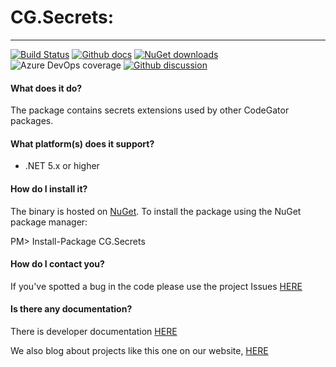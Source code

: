 # CG.Secrets: 
---
[![Build Status](https://dev.azure.com/codegator/CG.Secrets/_apis/build/status/CodeGator.CG.Secrets?branchName=main)](https://dev.azure.com/codegator/CG.Secrets/_build/latest?definitionId=49&branchName=main)
[![Github docs](https://img.shields.io/static/v1?label=Documentation&message=online&color=blue)](https://codegator.github.io/CG.Secrets/)
[![NuGet downloads](https://img.shields.io/nuget/dt/CG.Secrets.svg?style=flat)](https://nuget.org/packages/CG.Secrets)
![Azure DevOps coverage](https://img.shields.io/azure-devops/coverage/codegator/CG.Secrets/49)
[![Github discussion](https://img.shields.io/badge/Discussion-online-blue)](https://github.com/CodeGator/CG.Secrets/discussions)

#### What does it do?
The package contains secrets extensions used by other CodeGator packages.

#### What platform(s) does it support?
* .NET 5.x or higher

#### How do I install it?
The binary is hosted on [NuGet](https://www.nuget.org/packages/CG.Secrets/). To install the package using the NuGet package manager:

PM> Install-Package CG.Secrets

#### How do I contact you?
If you've spotted a bug in the code please use the project Issues [HERE](https://github.com/CodeGator/CG.Secrets/issues)

#### Is there any documentation?
There is developer documentation [HERE](https://codegator.github.io/CG.Secrets/)

We also blog about projects like this one on our website, [HERE](http://www.codegator.com)